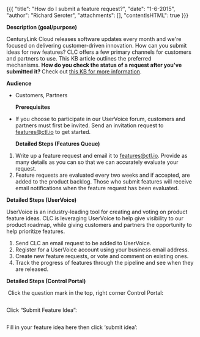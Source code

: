{{{
  "title": "How do I submit a feature request?",
  "date": "1-6-2015",
  "author": "Richard Seroter",
  "attachments": [],
  "contentIsHTML": true
}}}

<p><strong>Description (goal/purpose)</strong>
</p>
<p>CenturyLink Cloud releases software updates every month and we're focused on delivering customer-driven innovation. How can you submit ideas for new features? CLC offers a few primary channels for customers and partners to use. This KB article outlines
  the preferred mechanisms.&nbsp;<strong>How do you check the status of a request after you've submitted it?&nbsp;</strong>Check out <a href="i-just-submitted-a-feature-request-now-what.md">this KB for more information</a>.</p>
<p><strong>Audience</strong>
</p>
<ul>
  <li>
    <p>Customers, Partners</p>
    <p><strong>Prerequisites</strong>
    </p>
  </li>
</ul>
<ul>
  <li>
    <p>If you choose to participate in our UserVoice forum, customers and partners must first be invited. Send an invitation request to <a href="mailto:features@ctl.io">features@ctl.io</a> to get started.</p>
    <p><strong>Detailed Steps (Features Queue)</strong>
    </p>
  </li>
</ul>
<ol>
  <li>Write up a feature request and email it to <a href="mailto:features@ctl.io">features@ctl.io</a>. Provide as many details as you can so that we can accurately evaluate your request.</li>
  <li>Feature requests are evaluated every two weeks and if accepted, are added to the product backlog. Those who submit features will receive email notifications when the feature request has been evaluated.</li>
</ol>
<p><strong>Detailed Steps (UserVoice)</strong>
</p>
<p>UserVoice is an industry-leading tool for creating and voting on product feature ideas. CLC is leveraging UserVoice to help give visibility to our product roadmap, while giving customers and partners the opportunity to help prioritize features.</p>
<ol>
  <li>Send CLC an email request to be added to UserVoice.</li>
  <li>Register for a UserVoice account using your business email address.</li>
  <li>Create new feature requests, or vote and comment on existing ones.</li>
  <li>Track the progress of features through the pipeline and see when they are released.</li>
</ol>
<p><strong>Detailed Steps (Control Portal)</strong>
</p>
<p>&nbsp;Click the question mark in the top, right corner Control Portal:</p>
<p><img alt />
</p>
<p>Click “Submit Feature Idea”:</p>
<p><img alt />
</p>
<p>Fill in your feature idea here then click ‘submit idea’:</p>
<p>&nbsp;<img alt />
</p>
